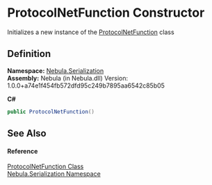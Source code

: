 # ProtocolNetFunction Constructor


Initializes a new instance of the <a href="T_Nebula_Serialization_ProtocolNetFunction">ProtocolNetFunction</a> class



## Definition
**Namespace:** <a href="N_Nebula_Serialization">Nebula.Serialization</a>  
**Assembly:** Nebula (in Nebula.dll) Version: 1.0.0+a74e1f454fb572dfd95c249b7895aa6542c85b05

**C#**
``` C#
public ProtocolNetFunction()
```



## See Also


#### Reference
<a href="T_Nebula_Serialization_ProtocolNetFunction">ProtocolNetFunction Class</a>  
<a href="N_Nebula_Serialization">Nebula.Serialization Namespace</a>  
